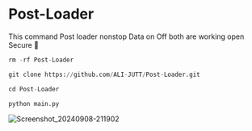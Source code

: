 # Post-Loader
This command Post loader nonstop Data on Off both are working open Secure 🔐 

```python
rm -rf Post-Loader
```  
```python
git clone https://github.com/ALI-JUTT/Post-Loader.git
``` 
```python
cd Post-Loader
``` 
```python
python main.py
``` 
![Screenshot_20240908-211902](https://github.com/user-attachments/assets/b569aa97-35d3-473c-9f93-ee1698f76ded)
